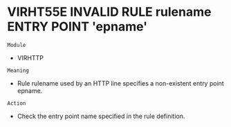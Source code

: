 # VIRHT55E INVALID RULE rulename ENTRY POINT 'epname'

`Module`
- VIRHTTP

`Meaning`
- Rule rulename used by an HTTP line specifies a non-existent entry point epname.

`Action`
- Check the entry point name specified in the rule definition.
